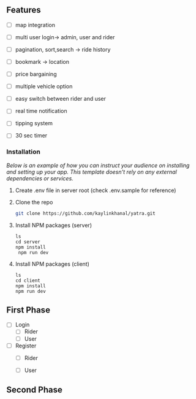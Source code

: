 ##  Features

- [ ] map integration 
- [ ] multi user login-> admin, user and rider
- [ ] pagination, sort,search -> ride history
- [ ] bookmark -> location
- [ ] price bargaining
- [ ] multiple vehicle option
- [ ] easy switch between rider and user
- [ ] real time notification
- [ ] tipping system
- [ ] 30 sec timer


### Installation

_Below is an example of how you can instruct your audience on installing and setting up your app. This template doesn't rely on any external dependencies or services._

1. Create .env  file in server root (check .env.sample for reference)

2. Clone the repo
   ```sh
   git clone https://github.com/kaylinkhanal/yatra.git
   ```
3. Install NPM packages (server)
   ```
   ls
   cd server
   npm install
    npm run dev
   ```

3. Install NPM packages (client)
   ```
   ls
   cd client
   npm install
   npm run dev
   ```


<!-- - [ ] -->



## First Phase
- [ ] Login
    - [ ] Rider
    - [ ] User
- [ ] Register
   - [ ] Rider
   - [ ] User


## Second Phase



